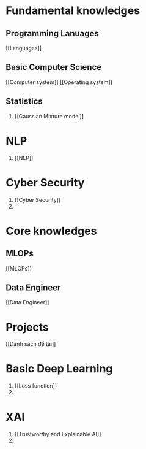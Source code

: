 # Fundamental knowledges

## Programming Lanuages
[[Languages]]
## Basic Computer Science
[[Computer system]]
[[Operating system]]

## Statistics
1. [[Gaussian Mixture model]]

# NLP
1. [[NLP]]

# Cyber Security
1. [[Cyber Security]]
2. 
# Core knowledges
## MLOPs
[[MLOPs]]

## Data Engineer
[[Data Engineer]]

# Projects
[[Danh sách đề tài]]

# Basic Deep Learning
1. [[Loss function]]
2. 

# XAI
1. [[Trustworthy and Explainable AI]]
2.  